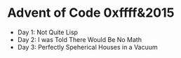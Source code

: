 # Advent of Code 0xffff&2015

- Day 1: Not Quite Lisp 
- Day 2: I was Told There Would Be No Math
- Day 3: Perfectly Speherical Houses in a Vacuum
